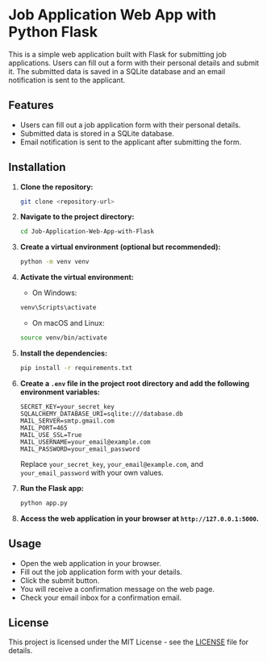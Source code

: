 # Job Application Web App with Python Flask

This is a simple web application built with Flask for submitting job applications. Users can fill out a form with their personal details and submit it. The submitted data is saved in a SQLite database and an email notification is sent to the applicant.

## Features

- Users can fill out a job application form with their personal details.
- Submitted data is stored in a SQLite database.
- Email notification is sent to the applicant after submitting the form.

## Installation

1. **Clone the repository:**

    ```sh
    git clone <repository-url>
    ```

2. **Navigate to the project directory:**

    ```sh
    cd Job-Application-Web-App-with-Flask
    ```

3. **Create a virtual environment (optional but recommended):**

    ```sh
    python -m venv venv
    ```

4. **Activate the virtual environment:**

    - On Windows:

    ```sh
    venv\Scripts\activate
    ```

    - On macOS and Linux:

    ```sh
    source venv/bin/activate
    ```

5. **Install the dependencies:**

    ```sh
    pip install -r requirements.txt
    ```

6. **Create a `.env` file in the project root directory and add the following environment variables:**

    ```plaintext
    SECRET_KEY=your_secret_key
    SQLALCHEMY_DATABASE_URI=sqlite:///database.db
    MAIL_SERVER=smtp.gmail.com
    MAIL_PORT=465
    MAIL_USE_SSL=True
    MAIL_USERNAME=your_email@example.com
    MAIL_PASSWORD=your_email_password
    ```

    Replace `your_secret_key`, `your_email@example.com`, and `your_email_password` with your own values.

7. **Run the Flask app:**

    ```sh
    python app.py
    ```

8. **Access the web application in your browser at `http://127.0.0.1:5000`.**

## Usage

- Open the web application in your browser.
- Fill out the job application form with your details.
- Click the submit button.
- You will receive a confirmation message on the web page.
- Check your email inbox for a confirmation email.

## License

This project is licensed under the MIT License - see the [LICENSE](https://opensource.org/license/mit) file for details.
